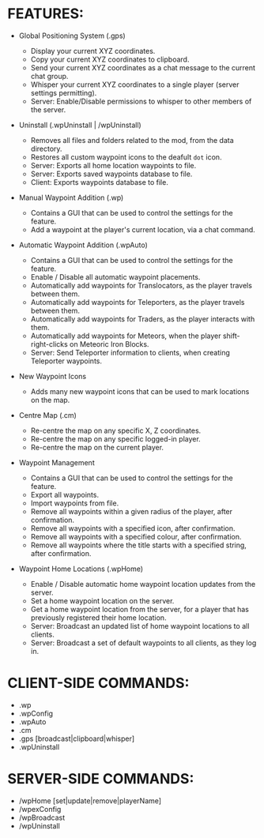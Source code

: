 ﻿# FEATURES:
      
 - Global Positioning System (.gps)
  
     - Display your current XYZ coordinates.
     - Copy your current XYZ coordinates to clipboard.
     - Send your current XYZ coordinates as a chat message to the current chat group.
     - Whisper your current XYZ coordinates to a single player (server settings permitting).
     - Server: Enable/Disable permissions to whisper to other members of the server.

 - Uninstall (.wpUninstall | /wpUninstall)

     - Removes all files and folders related to the mod, from the data directory.
     - Restores all custom waypoint icons to the deafult `dot` icon.
     - Server: Exports all home location waypoints to file.
     - Server: Exports saved waypoints database to file.
     - Client: Exports waypoints database to file.
  
 - Manual Waypoint Addition (.wp)

     - Contains a GUI that can be used to control the settings for the feature.
     - Add a waypoint at the player's current location, via a chat command.

 - Automatic Waypoint Addition (.wpAuto)

     - Contains a GUI that can be used to control the settings for the feature.
     - Enable / Disable all automatic waypoint placements.
     - Automatically add waypoints for Translocators, as the player travels between them.
     - Automatically add waypoints for Teleporters, as the player travels between them.
     - Automatically add waypoints for Traders, as the player interacts with them.
     - Automatically add waypoints for Meteors, when the player shift-right-clicks on Meteoric Iron Blocks.
     - Server: Send Teleporter information to clients, when creating Teleporter waypoints.

 - New Waypoint Icons

     - Adds many new waypoint icons that can be used to mark locations on the map.

 - Centre Map (.cm)

     - Re-centre the map on any specific X, Z coordinates.
     - Re-centre the map on any specific logged-in player.
     - Re-centre the map on the current player.

 - Waypoint Management

     - Contains a GUI that can be used to control the settings for the feature.
     - Export all waypoints.
     - Import waypoints from file.
     - Remove all waypoints within a given radius of the player, after confirmation.
     - Remove all waypoints with a specified icon, after confirmation.
     - Remove all waypoints with a specified colour, after confirmation.
     - Remove all waypoints where the title starts with a specified string, after confirmation.
     
 - Waypoint Home Locations (.wpHome)
 
     - Enable / Disable automatic home waypoint location updates from the server.
     - Set a home waypoint location on the server.
     - Get a home waypoint location from the server, for a player that has previously registered their home location.
     - Server: Broadcast an updated list of home waypoint locations to all clients.
     - Server: Broadcast a set of default waypoints to all clients, as they log in.

# CLIENT-SIDE COMMANDS:

 - .wp
 - .wpConfig
 - .wpAuto
 - .cm
 - .gps [broadcast|clipboard|whisper]
 - .wpUninstall

# SERVER-SIDE COMMANDS:

 - /wpHome [set|update|remove|playerName]
 - /wpexConfig
 - /wpBroadcast
 - /wpUninstall